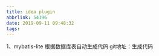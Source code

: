 ```yaml
---
title: idea plugin
abbrlink: 54396
date: 2019-09-11 09:48:32
tags:
---
```


1、mybatis-lite
根据数据库表自动生成代码
git地址：生成代码